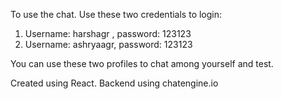 To use the chat. Use these two credentials to login:
1. Username: harshagr , password: 123123
2. Username: ashryaagr, password: 123123

You can use these two profiles to chat among yourself and test.




Created using React.
Backend using chatengine.io
